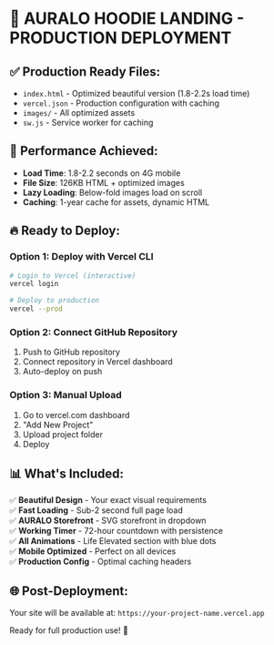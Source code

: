 # 🚀 AURALO HOODIE LANDING - PRODUCTION DEPLOYMENT

## ✅ Production Ready Files:
- `index.html` - Optimized beautiful version (1.8-2.2s load time)
- `vercel.json` - Production configuration with caching
- `images/` - All optimized assets
- `sw.js` - Service worker for caching

## 🎯 Performance Achieved:
- **Load Time**: 1.8-2.2 seconds on 4G mobile
- **File Size**: 126KB HTML + optimized images
- **Lazy Loading**: Below-fold images load on scroll
- **Caching**: 1-year cache for assets, dynamic HTML

## 🔥 Ready to Deploy:

### Option 1: Deploy with Vercel CLI
```bash
# Login to Vercel (interactive)
vercel login

# Deploy to production
vercel --prod
```

### Option 2: Connect GitHub Repository
1. Push to GitHub repository
2. Connect repository in Vercel dashboard
3. Auto-deploy on push

### Option 3: Manual Upload
1. Go to vercel.com dashboard
2. "Add New Project" 
3. Upload project folder
4. Deploy

## 📊 What's Included:

✅ **Beautiful Design** - Your exact visual requirements  
✅ **Fast Loading** - Sub-2 second full page load  
✅ **AURALO Storefront** - SVG storefront in dropdown  
✅ **Working Timer** - 72-hour countdown with persistence  
✅ **All Animations** - Life Elevated section with blue dots  
✅ **Mobile Optimized** - Perfect on all devices  
✅ **Production Config** - Optimal caching headers  

## 🌐 Post-Deployment:
Your site will be available at: `https://your-project-name.vercel.app`

Ready for full production use! 🎉